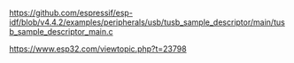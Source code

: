 https://github.com/espressif/esp-idf/blob/v4.4.2/examples/peripherals/usb/tusb_sample_descriptor/main/tusb_sample_descriptor_main.c

https://www.esp32.com/viewtopic.php?t=23798